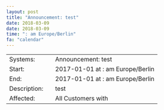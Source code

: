```yaml
---
layout: post
title: "Announcement: test"
date: 2018-03-09
date: 2018-03-09
time: ": am Europe/Berlin"
fa: "calendar"
---
```


|                   |   |                                                                      |
|-------------------|---|----------------------------------------------------------------------|
| Systems:          |   | Announcement: test|
| Start:            |   | 2017-01-01 at : am Europe/Berlin |
| End:              |   | 2017-01-01 at : am  Europe/Berlin |
| Description:      |   |   test |
| Affected:         |   | All Customers with  |